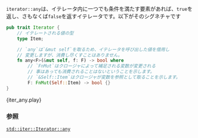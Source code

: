 <!-- `Iterator::any` is a function which when passed an iterator, will return
`true` if any element satisfies the predicate. Otherwise `false`. Its
signature: -->
`iterator::any`は、イテレータ内に一つでも条件を満たす要素があれば、`true`を返し、さもなくば`false`を返すイテレータです。以下がそのシグネチャです

```rust
pub trait Iterator {
    // イテレートされる値の型
    type Item;

    // `any`は`&mut self`を取るため、イテレータを呼び出した値を借用し
    // 変更しますが、消費し尽くすことはありません。
    fn any<F>(&mut self, f: F) -> bool where
        // `FnMut`はクロージャによって補足される変数が変更される
        // 事はあっても消費されることはないということを示します。
        // `&Self::Item`はクロージャが変数を参照として取ることを示します。
        F: FnMut(Self::Item) -> bool {}
}
```

{iter_any.play}

<!--
### See also:
-->
### 参照

[`std::iter::Iterator::any`][any]

[any]: http://doc.rust-lang.org/std/iter/trait.Iterator.html#method.any
